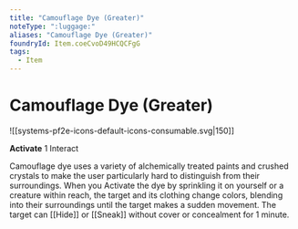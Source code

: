```yaml
---
title: "Camouflage Dye (Greater)"
noteType: ":luggage:"
aliases: "Camouflage Dye (Greater)"
foundryId: Item.coeCvoD49HCQCFgG
tags:
  - Item
---
```


# Camouflage Dye (Greater)
![[systems-pf2e-icons-default-icons-consumable.svg|150]]

**Activate** 1 Interact

Camouflage dye uses a variety of alchemically treated paints and crushed crystals to make the user particularly hard to distinguish from their surroundings. When you Activate the dye by sprinkling it on yourself or a creature within reach, the target and its clothing change colors, blending into their surroundings until the target makes a sudden movement. The target can [[Hide]] or [[Sneak]] without cover or concealment for 1 minute.
